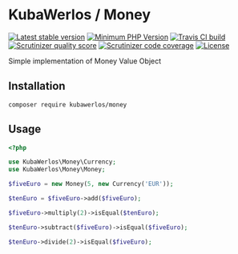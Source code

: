 KubaWerlos / Money
==================

[![Latest stable version](https://poser.pugx.org/kubawerlos/money/v/stable)](https://packagist.org/packages/kubawerlos/money)
[![Minimum PHP Version](https://img.shields.io/badge/php-%3E%3D%205.6-8892BF.svg)](https://php.net)
[![Travis CI build](https://travis-ci.org/kubawerlos/money.svg?branch=master)](https://travis-ci.org/kubawerlos/money)
[![Scrutinizer quality score](https://scrutinizer-ci.com/g/kubawerlos/money/badges/quality-score.png?b=master)](https://scrutinizer-ci.com/g/kubawerlos/money/code-structure/master)
[![Scrutinizer code coverage](https://scrutinizer-ci.com/g/kubawerlos/money/badges/coverage.png?b=master)](https://php.net/)
[![License](https://poser.pugx.org/kubawerlos/money/license)](https://packagist.org/packages/kubawerlos/money)

Simple implementation of Money Value Object

Installation
------------

    composer require kubawerlos/money


Usage
-----

```php
<?php

use KubaWerlos\Money\Currency;
use KubaWerlos\Money\Money;

$fiveEuro = new Money(5, new Currency('EUR'));

$tenEuro = $fiveEuro->add($fiveEuro);

$fiveEuro->multiply(2)->isEqual($tenEuro);

$tenEuro->subtract($fiveEuro)->isEqual($fiveEuro);

$tenEuro->divide(2)->isEqual($fiveEuro);
```
